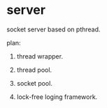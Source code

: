 server
======

socket server based on pthread.

plan:

 1) thread wrapper.
 
 2) thread pool.
 
 3) socket pool.
 
 4) lock-free loging framework.
 
 
